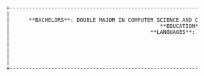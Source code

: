 <pre>
+-----------------------------------------------------------------------------------------------------------------------------------------------------+
|                                                            **NAME**: BLAYTEN K JONES                                                                    |
|      **BACHELORS**: DOUBLE MAJOR IN COMPUTER SCIENCE AND COMPUTER ENGINEERING WITH DATA ANALYTICS AND MATH MINORS AND CYBERSECUTIRY CONCENTRATION       |
|                                               **EDUCATION**: UNIVERSITY OF ARKANSAS *AT FAYETTEVILLE*                                                     |
|                                            **LANGUAGES**: C++, PYTHON, JAVA, SQL, PHP, CSS, JAVASCRIPT                                                  |
|                                                                                                                                                     |
|                                                                                                                                                     |
|                                                                                                                                                     |
|                                                                                                                                                     |
|                                                                                                                                                     |
+-----------------------------------------------------------------------------------------------------------------------------------------------------+
</pre>
